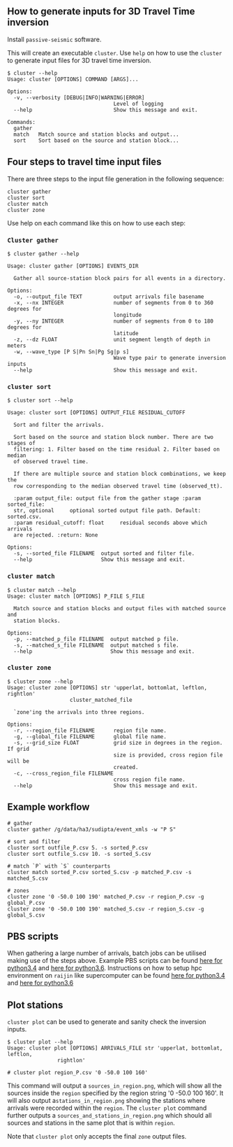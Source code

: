 ## How to generate inputs for 3D Travel Time inversion

Install `passive-seismic` software.

This will create an executable `cluster`. Use `help` on how to use the 
`cluster` to generate input files for 3D travel time inversion.

    $ cluster --help
    Usage: cluster [OPTIONS] COMMAND [ARGS]...

    Options:
      -v, --verbosity [DEBUG|INFO|WARNING|ERROR]
                                      Level of logging
      --help                          Show this message and exit.
    
    Commands:
      gather
      match   Match source and station blocks and output...
      sort    Sort based on the source and station block...

    
## Four steps to travel time input files

There are three steps to the input file generation in the following sequence:

    cluster gather
    cluster sort
    cluster match
    cluster zone
    
Use help on each command like this on how to use each step:


### `Cluster gather`
    $ cluster gather --help
    
    Usage: cluster gather [OPTIONS] EVENTS_DIR
    
      Gather all source-station block pairs for all events in a directory.
    
    Options:
      -o, --output_file TEXT          output arrivals file basename
      -x, --nx INTEGER                number of segments from 0 to 360 degrees for
                                      longitude
      -y, --ny INTEGER                number of segments from 0 to 180 degrees for
                                      latitude
      -z, --dz FLOAT                  unit segment length of depth in meters
      -w, --wave_type [P S|Pn Sn|Pg Sg|p s]
                                      Wave type pair to generate inversion inputs
      --help                          Show this message and exit.

### `cluster sort`

    $ cluster sort --help
    
    Usage: cluster sort [OPTIONS] OUTPUT_FILE RESIDUAL_CUTOFF
    
      Sort and filter the arrivals.
    
      Sort based on the source and station block number. There are two stages of
      filtering: 1. Filter based on the time residual 2. Filter based on median
      of observed travel time.
    
      If there are multiple source and station block combinations, we keep the
      row corresponding to the median observed travel time (observed_tt).
    
      :param output_file: output file from the gather stage :param sorted_file:
      str, optional     optional sorted output file path. Default: sorted.csv.
      :param residual_cutoff: float     residual seconds above which arrivals
      are rejected. :return: None
    
    Options:
      -s, --sorted_file FILENAME  output sorted and filter file.
      --help                      Show this message and exit.

### `cluster match`

    $ cluster match --help
    Usage: cluster match [OPTIONS] P_FILE S_FILE
    
      Match source and station blocks and output files with matched source and
      station blocks.
    
    Options:
      -p, --matched_p_file FILENAME  output matched p file.
      -s, --matched_s_file FILENAME  output matched s file.
      --help                         Show this message and exit.
 

### `cluster zone`
    $ cluster zone --help
    Usage: cluster zone [OPTIONS] str 'upperlat, bottomlat, leftlon, rightlon'
                        cluster_matched_file
    
      `zone'ing the arrivals into three regions.
    
    Options:
      -r, --region_file FILENAME      region file name.
      -g, --global_file FILENAME      global file name.
      -s, --grid_size FLOAT           grid size in degrees in the region. If grid
                                      size is provided, cross region file will be
                                      created.
      -c, --cross_region_file FILENAME
                                      cross region file name.
      --help                          Show this message and exit.



## Example workflow
    
    # gather
    cluster gather /g/data/ha3/sudipta/event_xmls -w "P S"
    
    # sort and filter
    cluster sort outfile_P.csv 5. -s sorted_P.csv
    cluster sort outfile_S.csv 10. -s sorted_S.csv

    # match `P` with `S` counterparts
    cluster match sorted_P.csv sorted_S.csv -p matched_P.csv -s matched_S.csv

    # zones
    cluster zone '0 -50.0 100 190' matched_P.csv -r region_P.csv -g global_P.csv
    cluster zone '0 -50.0 100 190' matched_S.csv -r region_S.csv -g global_S.csv
    
## PBS scripts

When gathering a large number of arrivals, batch jobs can be utilised making use
 of the steps above. Example PBS scripts can be found [here for python3.4](../../hpc/cluster.sh) and 
[here for python3.6](../../hpc/cluster36.sh). Instructions on how to setup hpc 
environment on `raijin` like supercomputer can be found [here for python3.4](../../hpc/README.rst) and 
[here for python3.6](../../hpc/READMEPY36.sh)


## Plot stations

`cluster plot` can be used to generate and sanity check the inversion inputs. 

    $ cluster plot --help
    Usage: cluster plot [OPTIONS] ARRIVALS_FILE str 'upperlat, bottomlat, leftlon,
                    rightlon'
  
    # cluster plot region_P.csv '0 -50.0 100 160'

This command will output a `sources_in_region.png`, which will show all the 
sources inside the `region` specified by the region string '0 -50.0 100 160'. 
It will also output a`stations_in_region.png` showing the stations where 
arrivals were recorded within the `region`. The `cluster plot` command 
further outputs a `sources_and_stations_in_region.png` which should all 
sources and stations in the same plot that is within `region`. 

Note that `cluster plot` only accepts the final `zone` output files.       
